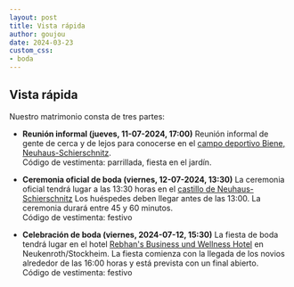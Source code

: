 ```yaml
---
layout: post
title: Vista rápida
author: goujou
date: 2024-03-23
custom_css:
- boda
---
```

## Vista rápida

Nuestro matrimonio consta de tres partes:

- **Reunión informal (jueves, 11-07-2024, 17:00)**
      Reunión informal de gente de cerca y de lejos para conocerse en el [campo deportivo Biene, Neuhaus-Schierschnitz](https://www.google.com/maps/place/Sportplatz+Biene/@50.3065895,11.2361265,14.08z/data=!4m6!3m5!1s0x47a3d81a0b488063:0xf9faad79201a9151!8m2!3d50.3127882!4d11.2240278!16s%2Fg%2F11g9m982xz?authuser=0&entry=ttu).
      <br>
      Código de vestimenta: parrillada, fiesta en el jardín.

- **Ceremonia oficial de boda (viernes, 12-07-2024, 13:30)**
      La ceremonia oficial tendrá lugar a las 13:30 horas en el [castillo de Neuhaus-Schierschnitz](https://www.coburg-rennsteig.de/poi/burg-neuhaus)
      Los huéspedes deben llegar antes de las 13:00. La ceremonia durará entre 45 y 60 minutos.
      <br>
      Código de vestimenta: festivo

- **Celebración de boda (viernes, 2024-07-12, 15:30)**
      La fiesta de boda tendrá lugar en el hotel [Rebhan's Business und Wellness Hotel](https://hotel-rebhan.de/?lang=en) en Neukenroth/Stockheim.
      La fiesta comienza con la llegada de los novios alrededor de las 16:00 horas y está prevista con un final abierto.
      <br>
      Código de vestimenta: festivo
